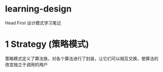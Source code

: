 # learning-design
Head First 设计模式学习笔记
# 1 Strategy (策略模式)
策略模式定义了算法族，对各个算法进行了封装，让它们可以相互交换，使算法的改变独立于调用的用户
